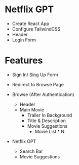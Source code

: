 # Netflix GPT
- Create React App
- Configure TailwindCSS
- Header
- Login Form

# Features
- Sign In/ Sing Up Form
- Redirect to Browse Page

- Browse (After Authentication)
    - Header
    - Main Movie
        - Trailer In Background
        - Title & Description
        - Movie Suggestions
            - Movie List * N

- Netflix GPT
    - Search Bar
    - Movie Suggestions
    